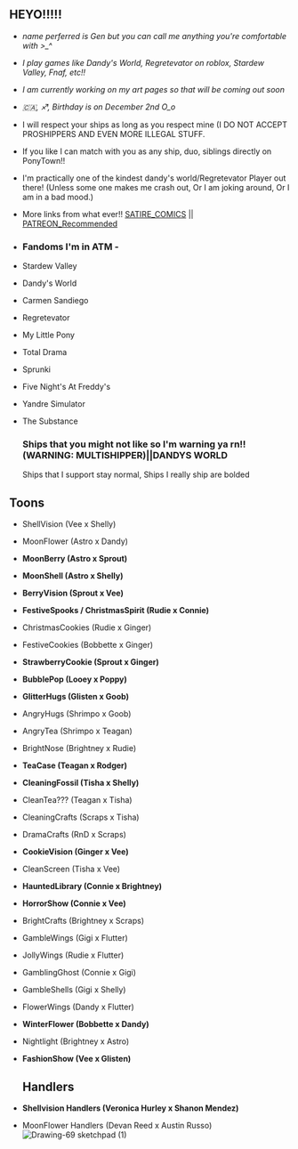 ## HEYO!!!!!
- *name perferred is Gen but you can call me anything you're comfortable with >_^*
- *I play games like Dandy's World, Regretevator on roblox, Stardew Valley, Fnaf, etc!!*
- *I am currently working on my art pages so that will be coming out soon* 
- *🇨🇦, ♐, Birthday is on December 2nd O_o*
-  I will respect your ships as long as you respect mine (I DO NOT ACCEPT PROSHIPPERS AND EVEN MORE ILLEGAL STUFF.
-  If you like I can match with you as any ship, duo, siblings directly on PonyTown!!
-  I'm practically one of the kindest dandy's world/Regretevator Player out there! (Unless some one makes me crash out, Or I am joking around, Or I am in a bad mood.)
-  More links from what ever!!
   [SATIRE_COMICS](https://readmycomic.straw.page) || [PATREON_Recommended](https://www.patreon.com/c/r3d_barron/about)
-  ### Fandoms I'm in ATM -
-  Stardew Valley
-  Dandy's World
-  Carmen Sandiego
-  Regretevator
-  My Little Pony
-  Total Drama
-  Sprunki
-  Five Night's At Freddy's
-  Yandre Simulator
-  The Substance

   ### Ships that you might not like so I'm warning ya rn!! (WARNING: MULTISHIPPER)||DANDYS WORLD
   Ships that I support stay normal, Ships I really ship are bolded
## Toons
-  ShellVision (Vee x Shelly)
-  MoonFlower (Astro x Dandy)
-  **MoonBerry (Astro x Sprout)**
-  **MoonShell (Astro x Shelly)**
-  **BerryVision (Sprout x Vee)**
-  **FestiveSpooks / ChristmasSpirit (Rudie x Connie)**
-  ChristmasCookies (Rudie x Ginger)
-  FestiveCookies (Bobbette x Ginger)
- **StrawberryCookie (Sprout x Ginger)**
-  **BubblePop (Looey x Poppy)**
-  **GlitterHugs (Glisten x Goob)**
-  AngryHugs (Shrimpo x Goob)
-  AngryTea (Shrimpo x Teagan)
-  BrightNose (Brightney x Rudie)
-  **TeaCase (Teagan x Rodger)**
-  **CleaningFossil (Tisha x Shelly)**
-  CleanTea??? (Teagan x Tisha)
-  CleaningCrafts (Scraps x Tisha)
-  DramaCrafts (RnD x Scraps)
- **CookieVision (Ginger x Vee)**
- CleanScreen (Tisha x Vee)
- **HauntedLibrary (Connie x Brightney)**
- **HorrorShow (Connie x Vee)**
- BrightCrafts (Brightney x Scraps)
- GambleWings (Gigi x Flutter)
- JollyWings (Rudie x Flutter)
- GamblingGhost (Connie x Gigi)
- GambleShells (Gigi x Shelly)
- FlowerWings (Dandy x Flutter)
- **WinterFlower (Bobbette x Dandy)**
- Nightlight (Brightney x Astro)
- **FashionShow (Vee x Glisten)**

   ## Handlers
- **Shellvision Handlers (Veronica Hurley x Shanon Mendez)**
- MoonFlower Handlers (Devan Reed x Austin Russo)
![Drawing-69 sketchpad (1)](https://github.com/user-attachments/assets/3fa1b52a-aba1-4bbd-9885-10fd14feaa25)
